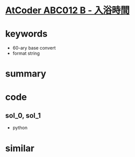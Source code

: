 # [AtCoder ABC012  B - 入浴時間](https://atcoder.jp/contests/abc012/tasks/abc012_2)

# keywords 
- 60-ary base convert
- format string

# summary


# code 
## sol_0, sol_1
- python


# similar
